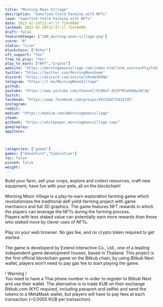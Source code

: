 ```yaml
---
title: "Morning Moon Village"
description: "Gamified-Yield-Farming with NFTs"
lead: "Gamified-Yield-Farming with NFTs"
date: 2022-02-28T12:47:17.724+0800
lastmod: 2022-02-28T12:47:17.724+0800
draft: false
featuredImage: ["100_morning-moon-village.png"]
score: "0"
status: "Live"
blockchain: ["Other"]
nft_support: "Yes"
free_to_play: "Yes"
play_to_earn: ["NFT","Crypto"]
website: "https://morningmoonvillage.com/index.html?utm_source=PlayToEarn.net&utm_medium=organic&utm_campaign=gamepage"
twitter: "https://twitter.com/MorningMoonGame"
discord: "https://discord.com/invite/CRnA65RVNG"
telegram: "https://t.me/MorningMoonVillage"
github: 
youtube: "https://www.youtube.com/channel/UCN8of-8Z3YfRteh6Bwz6C3g"
twitch: 
facebook: "https://www.facebook.com/groups/491556275415745"
instagram: 
reddit: 
medium: "https://medium.com/@morningmoonvillage"
steam: 
gitbook: "https://whitepaper.morningmoonvillage.com/"
googleplay: 
appstore: 

  
    
categories: ["games"]
games: ["Adventure","Simulation"]
toc: false
pinned: false
weight: 
---
```

Build your farm, sell your crops, explore and collect resources, craft new equipment, have fun with your pets, all on the blockchain!<br> <br> Morning Moon Village is a play-to-earn exploration farming game which revolutionizes the traditional defi yield-farming project with game mechanics and full 3D graphics. The game features NFT rewards in which the players can leverage the NFTs during the farming process. <br> Players with less staked value can potentially earn more rewards than those who staked more by clever uses of NFTs.<br> <br> Play on your web browser. No gas fee, and no crypto token required to get started.<br> <br> The game is developerd by Extend Interactive Co., Ltd., one of a leading independent game development houses, based in Thailand. This project is the first official blockchain game on the Bitkub chain, by using Bitkub Next wallet, players won’t need to pay gas fee to start playing the game.<br> <br> ! Warning !<br> You need to have a Thai phone number in order to register to Bitkub Next and use their wallet. The alternative is to trade KUB on their exchange Bitkub.com (KYC required, including passport and selfie) and send the tokens to a MetaMask wallet, but players will have to pay fees at each transaction (~0.0005 KUB per transaction).